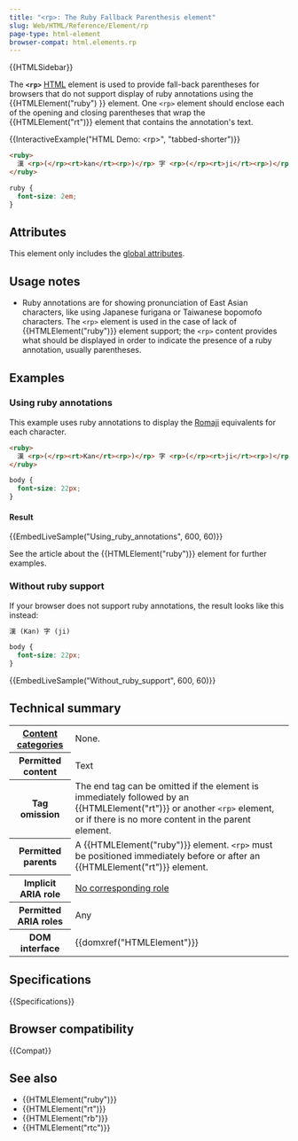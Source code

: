 ```yaml
---
title: "<rp>: The Ruby Fallback Parenthesis element"
slug: Web/HTML/Reference/Element/rp
page-type: html-element
browser-compat: html.elements.rp
---
```


{{HTMLSidebar}}

The **`<rp>`** [HTML](/en-US/docs/Web/HTML) element is used to provide fall-back parentheses for browsers that do not support display of ruby annotations using the {{HTMLElement("ruby") }} element. One `<rp>` element should enclose each of the opening and closing parentheses that wrap the {{HTMLElement("rt")}} element that contains the annotation's text.

{{InteractiveExample("HTML Demo: &lt;rp&gt;", "tabbed-shorter")}}

```html interactive-example
<ruby>
  漢 <rp>(</rp><rt>kan</rt><rp>)</rp> 字 <rp>(</rp><rt>ji</rt><rp>)</rp>
</ruby>
```

```css interactive-example
ruby {
  font-size: 2em;
}
```

## Attributes

This element only includes the [global attributes](/en-US/docs/Web/HTML/Global_attributes).

## Usage notes

- Ruby annotations are for showing pronunciation of East Asian characters, like using Japanese furigana or Taiwanese bopomofo characters. The `<rp>` element is used in the case of lack of {{HTMLElement("ruby")}} element support; the `<rp>` content provides what should be displayed in order to indicate the presence of a ruby annotation, usually parentheses.

## Examples

### Using ruby annotations

This example uses ruby annotations to display the [Romaji](https://en.wikipedia.org/wiki/Romaji) equivalents for each character.

```html
<ruby>
  漢 <rp>(</rp><rt>Kan</rt><rp>)</rp> 字 <rp>(</rp><rt>ji</rt><rp>)</rp>
</ruby>
```

```css hidden
body {
  font-size: 22px;
}
```

#### Result

{{EmbedLiveSample("Using_ruby_annotations", 600, 60)}}

See the article about the {{HTMLElement("ruby")}} element for further examples.

### Without ruby support

If your browser does not support ruby annotations, the result looks like this instead:

```html hidden
漢 (Kan) 字 (ji)
```

```css hidden
body {
  font-size: 22px;
}
```

{{EmbedLiveSample("Without_ruby_support", 600, 60)}}

## Technical summary

<table class="properties">
  <tbody>
    <tr>
      <th scope="row">
        <a href="/en-US/docs/Web/HTML/Content_categories"
          >Content categories</a
        >
      </th>
      <td>None.</td>
    </tr>
    <tr>
      <th scope="row">Permitted content</th>
      <td>Text</td>
    </tr>
    <tr>
      <th scope="row">Tag omission</th>
      <td>
        The end tag can be omitted if the element is immediately followed by an
        {{HTMLElement("rt")}} or another <code>&#x3C;rp></code> element,
        or if there is no more content in the parent element.
      </td>
    </tr>
    <tr>
      <th scope="row">Permitted parents</th>
      <td>
        A {{HTMLElement("ruby")}} element. <code>&#x3C;rp></code> must
        be positioned immediately before or after an
        {{HTMLElement("rt")}} element.
      </td>
    </tr>
    <tr>
      <th scope="row">Implicit ARIA role</th>
      <td>
        <a href="https://www.w3.org/TR/html-aria/#dfn-no-corresponding-role"
          >No corresponding role</a
        >
      </td>
    </tr>
    <tr>
      <th scope="row">Permitted ARIA roles</th>
      <td>Any</td>
    </tr>
    <tr>
      <th scope="row">DOM interface</th>
      <td>{{domxref("HTMLElement")}}</td>
    </tr>
  </tbody>
</table>

## Specifications

{{Specifications}}

## Browser compatibility

{{Compat}}

## See also

- {{HTMLElement("ruby")}}
- {{HTMLElement("rt")}}
- {{HTMLElement("rb")}}
- {{HTMLElement("rtc")}}
